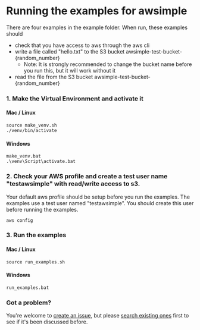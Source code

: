 # Running the examples for awsimple

There are four examples in the example folder. When run, these examples should
 - check that you have access to aws through the aws cli
 - write a file called "hello.txt" to the S3 bucket awsimple-test-bucket-{random_number}
     - Note: It is strongly recommended to change the bucket name before you run this, but it will work without it
 - read the file from the S3 bucket awsimple-test-bucket-{random_number}



### 1. Make the Virtual Environment and activate it

#### Mac / Linux
```
source make_venv.sh
./venv/bin/activate
```

#### Windows
```
make_venv.bat
.\venv\Script\activate.bat
```

### 2. Check your AWS profile and create a test user name "testawsimple" with read/write access to s3.

Your default aws profile should be setup before you run the examples. The examples use a test user named "testawsimple". You should create this user before running the examples.

```
aws config
```

### 3. Run the examples

#### Mac / Linux
```
source run_examples.sh
```

#### Windows
```
run_examples.bat
```



### Got a problem?

You're welcome to [create an issue](https://github.com/jamesabel/awsimple/issues/new), but please [search existing ones](https://github.com/jamesabel/awsimple/issues) first to see if it's been discussed before.
